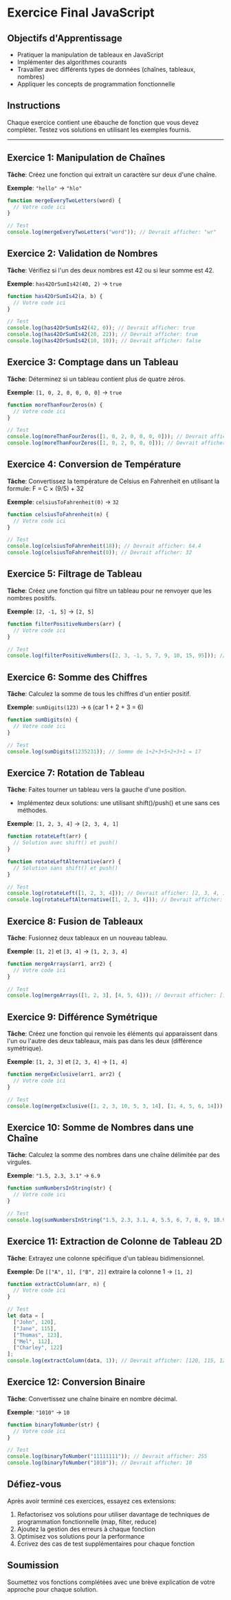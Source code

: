 # Exercice Final JavaScript

## Objectifs d'Apprentissage
- Pratiquer la manipulation de tableaux en JavaScript
- Implémenter des algorithmes courants
- Travailler avec différents types de données (chaînes, tableaux, nombres)
- Appliquer les concepts de programmation fonctionnelle

## Instructions
Chaque exercice contient une ébauche de fonction que vous devez compléter. Testez vos solutions en utilisant les exemples fournis.

---

## Exercice 1: Manipulation de Chaînes
**Tâche**: Créez une fonction qui extrait un caractère sur deux d'une chaîne.

**Exemple**: `"hello"` → `"hlo"`

```javascript
function mergeEveryTwoLetters(word) {
  // Votre code ici
}

// Test
console.log(mergeEveryTwoLetters("word")); // Devrait afficher: "wr"
```

## Exercice 2: Validation de Nombres
**Tâche**: Vérifiez si l'un des deux nombres est 42 ou si leur somme est 42.

**Exemple**: `has42OrSumIs42(40, 2)` → `true`

```javascript
function has42OrSumIs42(a, b) {
  // Votre code ici
}

// Test
console.log(has42OrSumIs42(42, 0)); // Devrait afficher: true
console.log(has42OrSumIs42(20, 22)); // Devrait afficher: true
console.log(has42OrSumIs42(10, 10)); // Devrait afficher: false
```

## Exercice 3: Comptage dans un Tableau
**Tâche**: Déterminez si un tableau contient plus de quatre zéros.

**Exemple**: `[1, 0, 2, 0, 0, 0, 0]` → `true`

```javascript
function moreThanFourZeros(n) {
  // Votre code ici
}

// Test
console.log(moreThanFourZeros([1, 0, 2, 0, 0, 0, 0])); // Devrait afficher: true
console.log(moreThanFourZeros([1, 0, 2, 0, 0, 0])); // Devrait afficher: false
```

## Exercice 4: Conversion de Température
**Tâche**: Convertissez la température de Celsius en Fahrenheit en utilisant la formule: F = C × (9/5) + 32

**Exemple**: `celsiusToFahrenheit(0)` → `32`

```javascript
function celsiusToFahrenheit(n) {
  // Votre code ici
}

// Test
console.log(celsiusToFahrenheit(18)); // Devrait afficher: 64.4
console.log(celsiusToFahrenheit(0)); // Devrait afficher: 32
```

## Exercice 5: Filtrage de Tableau
**Tâche**: Créez une fonction qui filtre un tableau pour ne renvoyer que les nombres positifs.

**Exemple**: `[2, -1, 5]` → `[2, 5]`

```javascript
function filterPositiveNumbers(arr) {
  // Votre code ici
}

// Test
console.log(filterPositiveNumbers([2, 3, -1, 5, 7, 9, 10, 15, 95])); // Devrait afficher: [2, 3, 5, 7, 9, 10, 15, 95]
```

## Exercice 6: Somme des Chiffres
**Tâche**: Calculez la somme de tous les chiffres d'un entier positif.

**Exemple**: `sumDigits(123)` → `6` (car 1 + 2 + 3 = 6)

```javascript
function sumDigits(n) {
  // Votre code ici
}

// Test
console.log(sumDigits(1235231)); // Somme de 1+2+3+5+2+3+1 = 17
```

## Exercice 7: Rotation de Tableau
**Tâche**: Faites tourner un tableau vers la gauche d'une position.
- Implémentez deux solutions: une utilisant shift()/push() et une sans ces méthodes.

**Exemple**: `[1, 2, 3, 4]` → `[2, 3, 4, 1]`

```javascript
function rotateLeft(arr) {
  // Solution avec shift() et push()
}

function rotateLeftAlternative(arr) {
  // Solution sans shift() et push()
}

// Test
console.log(rotateLeft([1, 2, 3, 4])); // Devrait afficher: [2, 3, 4, 1]
console.log(rotateLeftAlternative([1, 2, 3, 4])); // Devrait afficher: [2, 3, 4, 1]
```

## Exercice 8: Fusion de Tableaux
**Tâche**: Fusionnez deux tableaux en un nouveau tableau.

**Exemple**: `[1, 2]` et `[3, 4]` → `[1, 2, 3, 4]`

```javascript
function mergeArrays(arr1, arr2) {
  // Votre code ici
}

// Test
console.log(mergeArrays([1, 2, 3], [4, 5, 6])); // Devrait afficher: [1, 2, 3, 4, 5, 6]
```

## Exercice 9: Différence Symétrique
**Tâche**: Créez une fonction qui renvoie les éléments qui apparaissent dans l'un ou l'autre des deux tableaux, mais pas dans les deux (différence symétrique).

**Exemple**: `[1, 2, 3]` et `[2, 3, 4]` → `[1, 4]`

```javascript
function mergeExclusive(arr1, arr2) {
  // Votre code ici
}

// Test
console.log(mergeExclusive([1, 2, 3, 10, 5, 3, 14], [1, 4, 5, 6, 14])); // Devrait afficher: [2, 3, 10, 3, 4, 6]
```

## Exercice 10: Somme de Nombres dans une Chaîne
**Tâche**: Calculez la somme des nombres dans une chaîne délimitée par des virgules.

**Exemple**: `"1.5, 2.3, 3.1"` → `6.9`

```javascript
function sumNumbersInString(str) {
  // Votre code ici
}

// Test
console.log(sumNumbersInString("1.5, 2.3, 3.1, 4, 5.5, 6, 7, 8, 9, 10.9")); // Devrait afficher: 57.3
```

## Exercice 11: Extraction de Colonne de Tableau 2D
**Tâche**: Extrayez une colonne spécifique d'un tableau bidimensionnel.

**Exemple**: De `[["A", 1], ["B", 2]]` extraire la colonne 1 → `[1, 2]`

```javascript
function extractColumn(arr, n) {
  // Votre code ici
}

// Test
let data = [
  ["John", 120],
  ["Jane", 115],
  ["Thomas", 123],
  ["Mel", 112],
  ["Charley", 122]
];
console.log(extractColumn(data, 1)); // Devrait afficher: [120, 115, 123, 112, 122]
```

## Exercice 12: Conversion Binaire
**Tâche**: Convertissez une chaîne binaire en nombre décimal.

**Exemple**: `"1010"` → `10`

```javascript
function binaryToNumber(str) {
  // Votre code ici
}

// Test
console.log(binaryToNumber("11111111")); // Devrait afficher: 255
console.log(binaryToNumber("1010")); // Devrait afficher: 10
```

## Défiez-vous
Après avoir terminé ces exercices, essayez ces extensions:
1. Refactorisez vos solutions pour utiliser davantage de techniques de programmation fonctionnelle (map, filter, reduce)
2. Ajoutez la gestion des erreurs à chaque fonction
3. Optimisez vos solutions pour la performance
4. Écrivez des cas de test supplémentaires pour chaque fonction

## Soumission
Soumettez vos fonctions complétées avec une brève explication de votre approche pour chaque solution.
